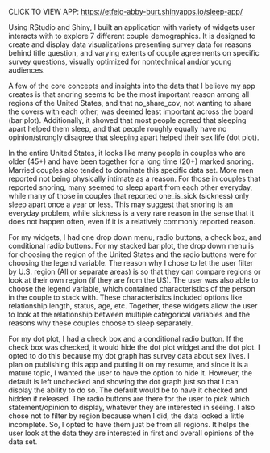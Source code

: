 CLICK TO VIEW APP: https://etfejo-abby-burt.shinyapps.io/sleep-app/ 

Using RStudio and Shiny, I built an application with variety of widgets user interacts with to explore 7 different couple demographics. 
It is designed to create and display data visualizations presenting survey data for reasons behind title question, and varying extents of couple agreements on specific survey questions, visually optimized for nontechnical and/or young audiences. 


A few of the core concepts and insights into the data that I believe my app creates is that snoring seems to be the most important reason among all regions of the United States, and that no_share_cov, not wanting to share the covers with each other, was deemed least important across the board (bar plot). Additionally, it showed that most people agreed that sleeping apart helped them sleep, and that people roughly equally have no opinion/strongly disagree that sleeping apart helped their sex life (dot plot).

In the entire United States, it looks like many people in couples who are older (45+) and have been together for a long time (20+) marked snoring. Married couples also tended to dominate this specific data set. More men reported not being physically intimate as a reason. For those in couples that reported snoring, many seemed to sleep apart from each other everyday, while many of those in couples that reported one_is_sick (sickness) only sleep apart once a year or less. This may suggest that snoring is an everyday problem, while sickness is a very rare reason in the sense that it does not happen often, even if it is a relatively commonly reported reason.

For my widgets, I had one drop down menu, radio buttons, a check box, and conditional radio buttons. For my stacked bar plot, the drop down menu is for choosing the region of the United States and the radio buttons were for choosing the legend variable. The reason why I chose to let the user filter by U.S. region (All or separate areas) is so that they can compare regions or look at their own region (if they are from the US). The user was also able to choose the legend variable, which contained characteristics of the person in the couple to stack with. These characteristics included options like relationship length, status, age, etc. Together, these widgets allow the user to look at the relationship between multiple categorical variables and the reasons why these couples choose to sleep separately.

For my dot plot, I had a check box and a conditional radio button. If the check box was checked, it would hide the dot plot widget and the dot plot. I opted to do this because my dot graph has survey data about sex lives. I plan on publishing this app and putting it on my resume, and since it is a mature topic, I wanted the user to have the option to hide it. However, the default is left unchecked and showing the dot graph just so that I can display the ability to do so. The default would be to have it checked and hidden if released. The radio buttons are there for the user to pick which statement/opinion to display, whatever they are interested in seeing. I also chose not to filter by region because when I did, the data looked a little incomplete. So, I opted to have them just be from all regions. It helps the user look at the data they are interested in first and overall opinions of the data set.
